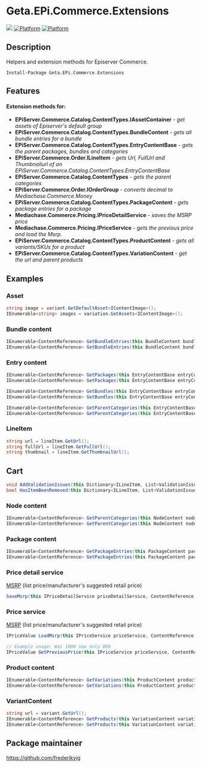 # Geta.EPi.Commerce.Extensions

![](http://tc.geta.no/app/rest/builds/buildType:(id:TeamFrederik_EPiCommerceExtensions_EPiCommerceExtensionsBuildAndPublishNuGetPack)/statusIcon)
[![Platform](https://img.shields.io/badge/Platform-.NET%204.6.1-blue.svg?style=flat)](https://msdn.microsoft.com/en-us/library/w0x726c2%28v=vs.110%29.aspx)
[![Platform](https://img.shields.io/badge/Episerver%20Commerce-%2011-orange.svg?style=flat)](http://world.episerver.com/commerce/)

## Description

Helpers and extension methods for Episerver Commerce.

```
Install-Package Geta.EPi.Commerce.Extensions
```

## Features

#### Extension methods for:
* **EPiServer.Commerce.Catalog.ContentTypes.IAssetContainer** - *get assets of Episerver's default group*
* **EPiServer.Commerce.Catalog.ContentTypes.BundleContent** - *gets all bundle entries for a bundle*
* **EPiServer.Commerce.Catalog.ContentTypes.EntryContentBase** - *gets the parent packages, bundles and categories*
* **EPiServer.Commerce.Order.ILineItem** - *gets Url, FullUrl and Thumbnailurl of an EPiServer.Commerce.Catalog.ContentTypes.EntryContentBase*
* **EPiServer.Commerce.Catalog.ContentTypes** - *gets the parent categories*
* **EPiServer.Commerce.Order.IOrderGroup** - *converts decimal to Mediachase.Commerce.Money*
* **EPiServer.Commerce.Catalog.ContentTypes.PackageContent** - *gets package entries for a package*
* **Mediachase.Commerce.Pricing.IPriceDetailService** - *saves the MSRP price*
* **Mediachase.Commerce.Pricing.IPriceService** - *gets the previous price and load the Msrp.*
* **EPiServer.Commerce.Catalog.ContentTypes.ProductContent** - *gets all variants/SKUs for a product*
* **EPiServer.Commerce.Catalog.ContentTypes.VariationContent** - *get the url and parent products*


## Examples

### Asset

```csharp
string image = variant.GetDefaultAsset<IContentImage>();
IEnumerable<string> images = variation.GetAssets<IContentImage>();
```

### Bundle content

```csharp
IEnumerable<ContentReference> GetBundleEntries(this BundleContent bundleContent);
IEnumerable<ContentReference> GetBundleEntries(this BundleContent bundleContent, IRelationRepository relationRepository);
```

### Entry content

```csharp
IEnumerable<ContentReference> GetPackages(this EntryContentBase entryContent);
IEnumerable<ContentReference> GetPackages(this EntryContentBase entryContent, IRelationRepository relationRepository);

IEnumerable<ContentReference> GetBundles(this EntryContentBase entryContent);
IEnumerable<ContentReference> GetBundles(this EntryContentBase entryContent, IRelationRepository relationRepository);

IEnumerable<ContentReference> GetParentCategories(this EntryContentBase entryContent);
IEnumerable<ContentReference> GetParentCategories(this EntryContentBase entryContent, IRelationRepository relationRepository);
```

### LineItem

```csharp
string url = lineItem.GetUrl();
string fullUrl = lineItem.GetFullUrl();
string thumbnail = lineItem.GetThumbnailUrl();
```

## Cart
```csharp
void AddValidationIssues(this Dictionary<ILineItem, List<ValidationIssue>> issues, ILineItem lineItem, ValidationIssue issue);
bool HasItemBeenRemoved(this Dictionary<ILineItem, List<ValidationIssue>> issuesPerLineItem, ILineItem lineItem);
```


### Node content

```csharp
IEnumerable<ContentReference> GetParentCategories(this NodeContent nodeContent);
IEnumerable<ContentReference> GetParentCategories(this NodeContent nodeContent, IRelationRepository relationRepository)
```

### Package content

```csharp
IEnumerable<ContentReference> GetPackageEntries(this PackageContent packageContent);
IEnumerable<ContentReference> GetPackageEntries(this PackageContent packageContent, IRelationRepository relationRepository);
```

### Price detail service

[MSRP](https://en.wikipedia.org/wiki/List_price) (list price/manufacturer's suggested retail price)

```csharp
SaveMsrp(this IPriceDetailService priceDetailService, ContentReference contentLink, MarketId marketId, Currency currency, decimal amount);
```

### Price service

[MSRP](https://en.wikipedia.org/wiki/List_price) (list price/manufacturer's suggested retail price)

```csharp
IPriceValue LoadMsrp(this IPriceService priceService, ContentReference contentLink, MarketId marketId, Currency currency);

// Example usage: Was 1000 now only 800
IPriceValue GetPreviousPrice(this IPriceService priceService, ContentReference contentLink, MarketId marketId, Currency currency);
```

### Product content

```csharp
IEnumerable<ContentReference> GetVariations(this ProductContent productContent);
IEnumerable<ContentReference> GetVariations(this ProductContent productContent, IRelationRepository relationRepository);
```

### VariantContent

```csharp
string url = variant.GetUrl();
IEnumerable<ContentReference> GetProducts(this VariationContent variationContent, IRelationRepository relationRepository);
IEnumerable<ContentReference> GetProducts(this VariationContent variationContent);
```

## Package maintainer 
https://github.com/frederikvig
